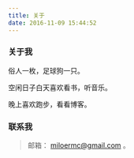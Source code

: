 ```yaml
---
title: 关于
date: 2016-11-09 15:44:52
---
```

### 关于我

俗人一枚，足球狗一只。

空闲日子白天喜欢看书，听音乐。

晚上喜欢跑步，看看博客。

### 联系我

> 邮箱： miloermc@gmail.com 。
